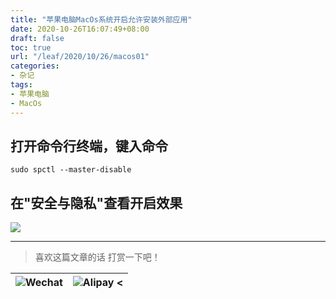 ```yaml
---
title: "苹果电脑MacOs系统开启允许安装外部应用"
date: 2020-10-26T16:07:49+08:00
draft: false
toc: true
url: "/leaf/2020/10/26/macos01"
categories: 
- 杂记
tags: 
- 苹果电脑
- MacOs
---
```

## 打开命令行终端，键入命令
```
sudo spctl --master-disable
```
## 在"安全与隐私"查看开启效果
![](/images/leaf/202010/202010261615.png)   
___
> 喜欢这篇文章的话 打赏一下吧！ 

| ![Wechat](/images/pay/eb05acdaec967.png)  | ![Alipay <](/images/pay/0831de845.png) |
| --------   | -----:  |

